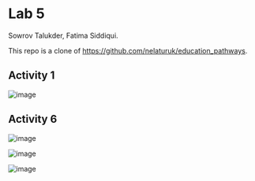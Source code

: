 # Lab 5

Sowrov Talukder, Fatima Siddiqui.

This repo is a clone of https://github.com/nelaturuk/education_pathways.

## Activity 1

![image](https://user-images.githubusercontent.com/42917737/197939062-5570da79-8d33-4eef-a0fc-483b40c5de6f.png)

## Activity 6

![image](https://user-images.githubusercontent.com/62577020/198127412-dba799d1-94a1-46c5-be31-11cfe668ef35.png)

![image](https://user-images.githubusercontent.com/62577020/198127434-f2e72961-2e30-44c7-ae92-5ccc38453af0.png)

![image](https://user-images.githubusercontent.com/62577020/198127465-eae0551b-263d-44ab-ac42-84b254d48fbf.png)

